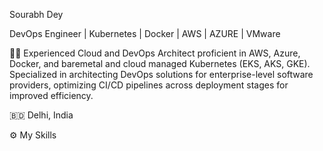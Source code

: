 Sourabh Dey 

DevOps Engineer | Kubernetes | Docker | AWS | AZURE | VMware

✍🏼 Experienced Cloud and DevOps Architect proficient in AWS, Azure, Docker, and baremetal and cloud managed Kubernetes (EKS, AKS, GKE). Specialized in architecting DevOps solutions for enterprise-level software providers, optimizing CI/CD pipelines across deployment stages for improved efficiency.

🇧🇩 Delhi, India

⚙️ My Skills

